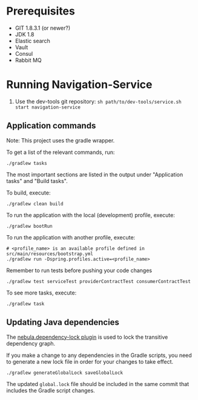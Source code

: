 # Prerequisites
* GIT 1.8.3.1 (or newer?)
* JDK 1.8
* Elastic search
* Vault
* Consul
* Rabbit MQ

# Running Navigation-Service

1. Use the dev-tools git repository: `sh path/to/dev-tools/service.sh start navigation-service`

## Application commands

Note: This project uses the gradle wrapper.

To get a list of the relevant commands, run:

    ./gradlew tasks
    
The most important sections are listed in the output under "Application tasks" and "Build tasks".

To build, execute:

    ./gradlew clean build

To run the application with the local (development) profile, execute:

    ./gradlew bootRun

To run the application with another profile, execute:

    # <profile_name> is an available profile defined in src/main/resources/bootstrap.yml
    ./gradlew run -Dspring.profiles.active=<profile_name>

Remember to run tests before pushing your code changes

    ./gradlew test serviceTest providerContractTest consumerContractTest

To see more tasks, execute:

    ./gradlew task

## Updating Java dependencies

The [nebula.dependency-lock plugin](https://github.com/nebula-plugins/gradle-dependency-lock-plugin) is used to lock the transitive dependency graph.

If you make a change to any dependencies in the Gradle scripts, you need to generate a new lock file in order for your changes to take effect.

    ./gradlew generateGlobalLock saveGlobalLock

The updated `global.lock` file should be included in the same commit that includes the Gradle script changes.
